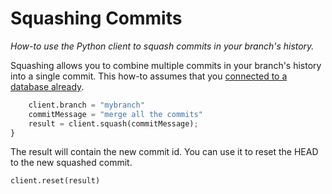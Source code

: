 # Squashing Commits

*How-to use the Python client to squash commits in your branch's history.*

Squashing allows you to combine multiple commits in your branch's history into a single commit. This how-to assumes
that you [connected to a database already](../../use-the-clients/python-client/connect-to-a-database.md).

```python
    client.branch = "mybranch"
    commitMessage = "merge all the commits"
    result = client.squash(commitMessage);
}
```

The result will contain the new commit id. You can use it to reset the HEAD to the new
squashed commit.

```python
client.reset(result)
```
